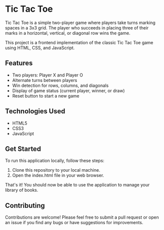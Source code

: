 # Tic Tac Toe

Tic Tac Toe is a simple two-player game where players take turns marking spaces in a 3x3 grid. The player who succeeds in placing three of their marks in a horizontal, vertical, or diagonal row wins the game.

This project is a frontend implementation of the classic Tic Tac Toe game using HTML, CSS, and JavaScript.


## Features

- Two players: Player X and Player O
- Alternate turns between players
- Win detection for rows, columns, and diagonals
- Display of game status (current player, winner, or draw)
- Reset button to start a new game


## Technologies Used

- HTML5
- CSS3
- JavaScript

## Get Started

To run this application locally, follow these steps:

1. Clone this repository to your local machine.
2. Open the index.html file in your web browser.

That's it! You should now be able to use the application to manage your library of books.

## Contributing

Contributions are welcome! Please feel free to submit a pull request or open an issue if you find any bugs or have suggestions for improvements.

